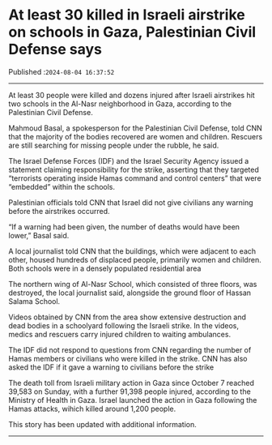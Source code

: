 # At least 30 killed in Israeli airstrike on schools in Gaza, Palestinian Civil Defense says

Published :`2024-08-04 16:37:52`

---

At least 30 people were killed and dozens injured after Israeli airstrikes hit two schools in the Al-Nasr neighborhood in Gaza, according to the Palestinian Civil Defense.

Mahmoud Basal, a spokesperson for the Palestinian Civil Defense, told CNN that the majority of the bodies recovered are women and children. Rescuers are still searching for missing people under the rubble, he said.

The Israel Defense Forces (IDF) and the Israel Security Agency issued a statement claiming responsibility for the strike, asserting that they targeted “terrorists operating inside Hamas command and control centers” that were “embedded” within the schools.

Palestinian officials told CNN that Israel did not give civilians any warning before the airstrikes occurred.

“If a warning had been given, the number of deaths would have been lower,” Basal said.

A local journalist told CNN that the buildings, which were adjacent to each other, housed hundreds of displaced people, primarily women and children. Both schools were in a densely populated residential area

The northern wing of Al-Nasr School, which consisted of three floors, was destroyed, the local journalist said, alongside the ground floor of Hassan Salama School.

Videos obtained by CNN from the area show extensive destruction and dead bodies in a schoolyard following the Israeli strike. In the videos, medics and rescuers carry injured children to waiting ambulances.

The IDF did not respond to questions from CNN regarding the number of Hamas members or civilians who were killed in the strike. CNN has also asked the IDF if it gave a warning to civilians before the strike

The death toll from Israeli military action in Gaza since October 7 reached 39,583 on Sunday, with a further 91,398 people injured, according to the Ministry of Health in Gaza. Israel launched the action in Gaza following the Hamas attacks, wihich killed around 1,200 people.

This story has been updated with additional information.

---

